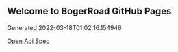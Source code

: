 ## Welcome to BogerRoad GitHub Pages

Generated 2022-03-18T01:02:16.154946

[Open Api Spec](./openapi.yaml)
